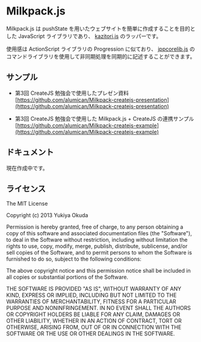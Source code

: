 Milkpack.js
==========================

Milkpack.js は pushState を用いたウェブサイトを簡単に作成することを目的とした JavaScript ライブラリであり、
[kazitori.js](https://github.com/glassesfactory/kazitori.js) のラッパーです。

使用感は ActionScript ライブラリの Progression に似ており、
[jppcorelib.js](https://github.com/alumican/jppcorelib.js) のコマンドライブラリを使用して非同期処理を同期的に記述することができます。

サンプル
------
+ 第3回 CreateJS 勉強会で使用したプレゼン資料  
  [https://github.com/alumican/Milkpack-createjs-presentation](https://github.com/alumican/Milkpack-createjs-presentation)

+ 第3回 CreateJS 勉強会で使用した Milkpack.js + CreateJS の連携サンプル  
  [https://github.com/alumican/Milkpack-createjs-example](https://github.com/alumican/Milkpack-createjs-example)

ドキュメント
------
現在作成中です。

ライセンス
------
The MIT License

Copyright (c) 2013 Yukiya Okuda

Permission is hereby granted, free of charge, to any person obtaining a copy
of this software and associated documentation files (the "Software"), to deal
in the Software without restriction, including without limitation the rights
to use, copy, modify, merge, publish, distribute, sublicense, and/or sell
copies of the Software, and to permit persons to whom the Software is
furnished to do so, subject to the following conditions:

The above copyright notice and this permission notice shall be included in
all copies or substantial portions of the Software.

THE SOFTWARE IS PROVIDED "AS IS", WITHOUT WARRANTY OF ANY KIND, EXPRESS OR
IMPLIED, INCLUDING BUT NOT LIMITED TO THE WARRANTIES OF MERCHANTABILITY,
FITNESS FOR A PARTICULAR PURPOSE AND NONINFRINGEMENT. IN NO EVENT SHALL THE
AUTHORS OR COPYRIGHT HOLDERS BE LIABLE FOR ANY CLAIM, DAMAGES OR OTHER
LIABILITY, WHETHER IN AN ACTION OF CONTRACT, TORT OR OTHERWISE, ARISING FROM,
OUT OF OR IN CONNECTION WITH THE SOFTWARE OR THE USE OR OTHER DEALINGS IN
THE SOFTWARE.
